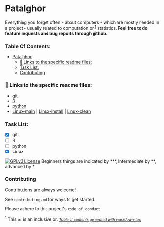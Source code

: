 # Patalghor
Everything you forget often - about computers - which are mostly needed in a project - usually related to computation or <sup>[1](#myfootnote1)</sup> statistics.
**Feel free to do feature requests and bug reports through github.**

### Table Of Contents:
- [Patalghor](#patalghor)
    + [🔗 Links to the specific readme files:](#---links-to-the-specific-readme-files-)
    + [Task List:](#task-list-)
    + [Contributing](#contributing)




### 🔗 Links to the specific readme files:
 - [git](git/git.md)
 - [R](R/R.md)
 - [python](python/python.md)
 - [Linux-main](Linux/Linux.md) | [Linux-install](Linux/install.md) | [Linux-clean](Linux/clean.md)



### Task List:
- [x] git
- [ ] R
- [ ] python
- [x] Linux

[![GPLv3 License](https://img.shields.io/badge/License-GPL%20v3-yellow.svg)](https://opensource.org/licenses/)
Beginners things are indicated by \*\*\*, Intermediate by \*\*, advanced by \*


### Contributing

Contributions are always welcome!

See `contributing.md` for ways to get started.

Please adhere to this project's `code of conduct`.



<sup name="myfootnote1">1</sup> This `or` is an inclusive or.
<small><i><a href='http://ecotrust-canada.github.io/markdown-toc/'>Table of contents generated with markdown-toc</a></i></small>
